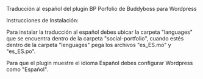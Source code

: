 
Traducción al español del plugin BP Porfolio de Buddyboss para Wordpress

Instrucciones de Instalación:

Para instalar la traducción al español debes ubicar la carpeta "languages" que se encuentra dentro de la carpeta "social-portfolio", 
cuando estés dentro de la carpeta "lenguages" pega los archivos "es_ES.mo" y "es_ES.po".

Para que el plugin muestre el idioma Español debes configurar Wordpress como "Español".
